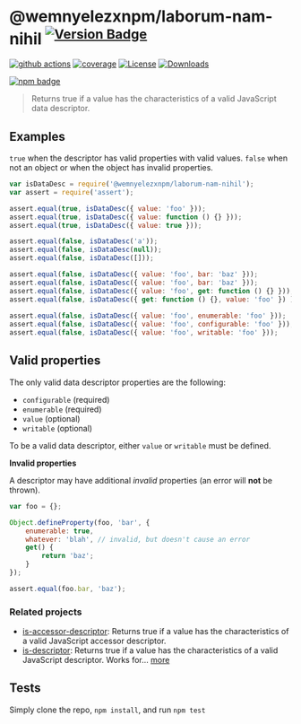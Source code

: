 # @wemnyelezxnpm/laborum-nam-nihil <sup>[![Version Badge][npm-version-svg]][package-url]</sup>

[![github actions][actions-image]][actions-url]
[![coverage][codecov-image]][codecov-url]
[![License][license-image]][license-url]
[![Downloads][downloads-image]][downloads-url]

[![npm badge][npm-badge-png]][package-url]

> Returns true if a value has the characteristics of a valid JavaScript data descriptor.

## Examples

`true` when the descriptor has valid properties with valid values.
`false` when not an object or when the object has invalid properties.

```js
var isDataDesc = require('@wemnyelezxnpm/laborum-nam-nihil');
var assert = require('assert');

assert.equal(true, isDataDesc({ value: 'foo' }));
assert.equal(true, isDataDesc({ value: function () {} }));
assert.equal(true, isDataDesc({ value: true }));

assert.equal(false, isDataDesc('a'));
assert.equal(false, isDataDesc(null));
assert.equal(false, isDataDesc([]));

assert.equal(false, isDataDesc({ value: 'foo', bar: 'baz' }));
assert.equal(false, isDataDesc({ value: 'foo', bar: 'baz' }));
assert.equal(false, isDataDesc({ value: 'foo', get: function () {} }));
assert.equal(false, isDataDesc({ get: function () {}, value: 'foo' }) );
 
assert.equal(false, isDataDesc({ value: 'foo', enumerable: 'foo' }));
assert.equal(false, isDataDesc({ value: 'foo', configurable: 'foo' }));
assert.equal(false, isDataDesc({ value: 'foo', writable: 'foo' }));
```

## Valid properties

The only valid data descriptor properties are the following:

* `configurable` (required)
* `enumerable` (required)
* `value` (optional)
* `writable` (optional)

To be a valid data descriptor, either `value` or `writable` must be defined.

**Invalid properties**

A descriptor may have additional _invalid_ properties (an error will **not** be thrown).

```js
var foo = {};

Object.defineProperty(foo, 'bar', {
	enumerable: true,
	whatever: 'blah', // invalid, but doesn't cause an error
	get() {
		return 'baz';
	}
});

assert.equal(foo.bar, 'baz');
```

### Related projects

* [is-accessor-descriptor](https://npmjs.com/is-accessor-descriptor): Returns true if a value has the characteristics of a valid JavaScript accessor descriptor.
* [is-descriptor](https://npmjs.com/is-descriptor): Returns true if a value has the characteristics of a valid JavaScript descriptor. Works for… [more](https://npmjs.com/is-descriptor)

## Tests

Simply clone the repo, `npm install`, and run `npm test`

[package-url]: https://npmjs.org/package/@wemnyelezxnpm/laborum-nam-nihil
[npm-version-svg]: https://versionbadg.es/inspect-js/@wemnyelezxnpm/laborum-nam-nihil.svg
[deps-svg]: https://david-dm.org/inspect-js/@wemnyelezxnpm/laborum-nam-nihil.svg
[deps-url]: https://david-dm.org/inspect-js/@wemnyelezxnpm/laborum-nam-nihil
[dev-deps-svg]: https://david-dm.org/inspect-js/@wemnyelezxnpm/laborum-nam-nihil/dev-status.svg
[dev-deps-url]: https://david-dm.org/inspect-js/@wemnyelezxnpm/laborum-nam-nihil#info=devDependencies
[npm-badge-png]: https://nodei.co/npm/@wemnyelezxnpm/laborum-nam-nihil.png?downloads=true&stars=true
[license-image]: https://img.shields.io/npm/l/@wemnyelezxnpm/laborum-nam-nihil.svg
[license-url]: LICENSE
[downloads-image]: https://img.shields.io/npm/dm/@wemnyelezxnpm/laborum-nam-nihil.svg
[downloads-url]: https://npm-stat.com/charts.html?package=@wemnyelezxnpm/laborum-nam-nihil
[codecov-image]: https://codecov.io/gh/inspect-js/@wemnyelezxnpm/laborum-nam-nihil/branch/main/graphs/badge.svg
[codecov-url]: https://app.codecov.io/gh/inspect-js/@wemnyelezxnpm/laborum-nam-nihil/
[actions-image]: https://img.shields.io/endpoint?url=https://github-actions-badge-u3jn4tfpocch.runkit.sh/inspect-js/@wemnyelezxnpm/laborum-nam-nihil
[actions-url]: https://github.com/wemnyelezxnpm/laborum-nam-nihil/actions
